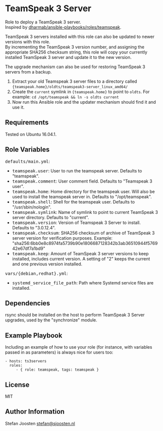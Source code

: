 TeamSpeak 3 Server
==================

Role to deploy a TeamSpeak 3 server.  
Inspired by [dharmab/ansible-playbooks/roles/teamspeak](https://github.com/dharmab/ansible-playbooks/tree/master/roles/teamspeak).

TeamSpeak 3 servers installed with this role can also be updated to newer versions with this role.  
By incrementing the TeamSpeak 3 version number, and assigning the appropriate SHA256 checksum string, this role will copy your currently installed TeamSpeak 3 server and update it to the new version.  

The upgrade mechanism can also be used for restoring TeamSpeak 3 servers from a backup. 

1. Extract your old Teamspeak 3 server files to a directory called `{teamspeak.home}/oldts/teamspeak3-server_linux_amd64/` 
2. Create the `current` symlink in `{teamspeak.home}` to point to `oldts`. For example: `cd /opt/teamspeak && ln -s oldts current`
3. Now run this Ansible role and the updater mechanism should find it and use it.

Requirements
------------

Tested on Ubuntu 16.04.1.

Role Variables
--------------

<tt>defaults/main.yml</tt>:

* <tt>teamspeak.user</tt>: User to run the teamspeak server. Defaults to "teamspeak".
* <tt>teamspeak.comment</tt>: User comment field. Defaults to "Teamspeak 3 user".
* <tt>teamspeak.home</tt>: Home directory for the teamspeak user. Will also be used to install the teamspeak server in. Defaults to "/opt/teamspeak".
* <tt>teamspeak.shell</tt>: Shell for the teamspeak user. Defaults to "/usr/sbin/nologin".
* <tt>teamspeak.symlink</tt>: Name of symlink to point to current TeamSpeak 3 server directory. Defaults to "current".
* <tt>teamspeak.version</tt>: Version of Teamspeak 3 Server to install. Defaults to "3.0.12.4".
* <tt>teamspeak.checksum</tt>: SHA256 checksum of archive of TeamSpeak 3 server version for verification purposes. Example: "sha256:6bb0e8c8974fa5739b90e1806687128342b3ab36510944f576942e67df7a1bd9"
* <tt>teamspeak.keep</tt>: Amount of TeamSpeak 3 server versions to keep installed, includes current version. A setting of "2" keeps the current and one previous version installed.

<tt>vars/{debian,redhat}.yml</tt>:

* <tt>systemd_service_file_path</tt>: Path where Systemd service files are installed.

Dependencies
------------

rsync should be installed on the host to perform TeamSpeak 3 Server upgrades, used by the "synchronize" module.

Example Playbook
----------------

Including an example of how to use your role (for instance, with variables passed in as parameters) is always nice for users too:

    - hosts: ts3servers
      roles:
         - { role: teamspeak, tags: teamspeak }

License
-------

MIT

Author Information
------------------

Stefan Joosten <stefan@sjoosten.nl>
